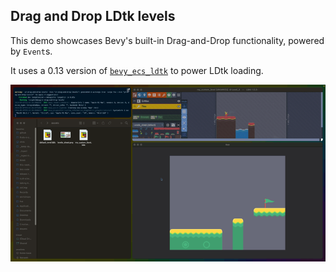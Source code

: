 ## Drag and Drop LDtk levels

This demo showcases Bevy's built-in Drag-and-Drop functionality, powered by `Event`s.

It uses a 0.13 version of [`bevy_ecs_ldtk`](https://github.com/Trouv/bevy_ecs_ldtk) to power LDtk loading.

![drag and drop!](./readme/drag-and-drop.gif)
